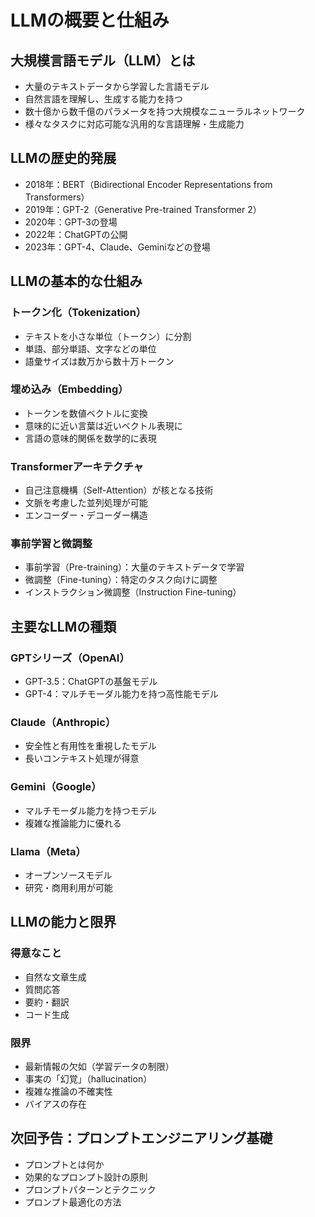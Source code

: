 # LLMの概要と仕組み

## 大規模言語モデル（LLM）とは

- 大量のテキストデータから学習した言語モデル
- 自然言語を理解し、生成する能力を持つ
- 数十億から数千億のパラメータを持つ大規模なニューラルネットワーク
- 様々なタスクに対応可能な汎用的な言語理解・生成能力

## LLMの歴史的発展

- 2018年：BERT（Bidirectional Encoder Representations from Transformers）
- 2019年：GPT-2（Generative Pre-trained Transformer 2）
- 2020年：GPT-3の登場
- 2022年：ChatGPTの公開
- 2023年：GPT-4、Claude、Geminiなどの登場

## LLMの基本的な仕組み

### トークン化（Tokenization）
- テキストを小さな単位（トークン）に分割
- 単語、部分単語、文字などの単位
- 語彙サイズは数万から数十万トークン

### 埋め込み（Embedding）
- トークンを数値ベクトルに変換
- 意味的に近い言葉は近いベクトル表現に
- 言語の意味的関係を数学的に表現

### Transformerアーキテクチャ
- 自己注意機構（Self-Attention）が核となる技術
- 文脈を考慮した並列処理が可能
- エンコーダー・デコーダー構造

### 事前学習と微調整
- 事前学習（Pre-training）：大量のテキストデータで学習
- 微調整（Fine-tuning）：特定のタスク向けに調整
- インストラクション微調整（Instruction Fine-tuning）

## 主要なLLMの種類

### GPTシリーズ（OpenAI）
- GPT-3.5：ChatGPTの基盤モデル
- GPT-4：マルチモーダル能力を持つ高性能モデル

### Claude（Anthropic）
- 安全性と有用性を重視したモデル
- 長いコンテキスト処理が得意

### Gemini（Google）
- マルチモーダル能力を持つモデル
- 複雑な推論能力に優れる

### Llama（Meta）
- オープンソースモデル
- 研究・商用利用が可能

## LLMの能力と限界

### 得意なこと
- 自然な文章生成
- 質問応答
- 要約・翻訳
- コード生成

### 限界
- 最新情報の欠如（学習データの制限）
- 事実の「幻覚」（hallucination）
- 複雑な推論の不確実性
- バイアスの存在

## 次回予告：プロンプトエンジニアリング基礎

- プロンプトとは何か
- 効果的なプロンプト設計の原則
- プロンプトパターンとテクニック
- プロンプト最適化の方法 